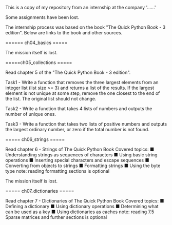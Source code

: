This is a copy of my repository from an internship at the company '......'

Some assignments have been lost.

The internship process was based on the book "The Quick Python Book - 3 edition". Below are links to the book and other sources.


====== ch04_basics =====

The mission itself is lost.


=====ch05_collections =====

Read chapter 5 of the "The Quick Python Book - 3 edition".

Task1 - Write a function that removes the three largest elements from an integer list (list size >= 3) and returns a list of the results. If the largest element is not unique at some step, remove the one closest to the end of the list. The original list should not change.

Task2 - Write a function that takes 4 lists of numbers and outputs the number of unique ones.

Task3 - Write a function that takes two lists of positive numbers and outputs the largest ordinary number, or zero if the total number is not found.


===== ch06_strings =====

Read chapter 6 - Strings of The Quick Python Book
Covered topics:
■ Understanding strings as sequences of characters
■ Using basic string operations
■ Inserting special characters and escape sequences
■ Converting from objects to strings
■ Formatting strings
■ Using the byte type
note: reading formatting sections is optional

The mission itself is lost.


===== ch07_dictionaries =====

Read chapter 7 - Dictionaries of The Quick Python Book
Covered topics:
■ Defining a dictionary
■ Using dictionary operations
■ Determining what can be used as a key
■ Using dictionaries as caches
note: reading 7.5 Sparse matrices and further sections is optional


